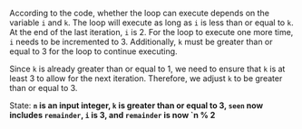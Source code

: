 According to the code, whether the loop can execute depends on the variable `i` and `k`. The loop will execute as long as `i` is less than or equal to `k`. At the end of the last iteration, `i` is 2. For the loop to execute one more time, `i` needs to be incremented to 3. Additionally, `k` must be greater than or equal to 3 for the loop to continue executing.

Since `k` is already greater than or equal to 1, we need to ensure that `k` is at least 3 to allow for the next iteration. Therefore, we adjust `k` to be greater than or equal to 3.

State: **`n` is an input integer, `k` is greater than or equal to 3, `seen` now includes `remainder`, `i` is 3, and `remainder` is now `n % 2**